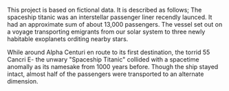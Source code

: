 This project is based on fictional data. It is described as follows; The spaceship titanic was an interstellar passenger liner recendly launced. It had an approximate sum of about 13,000 passengers. The vessel set out on a voyage transporting emigrants from our solar system to three newly habitable exoplanets orditing nearby stars.

While around Alpha Centuri en route to its first destination, the torrid 55 Cancri E- the unwary "Spaceship Titanic" collided with a spacetime anomally as its namesake from 1000 years before. Though the ship stayed intact, almost half of the passengers were transported to an alternate dimension.
